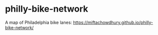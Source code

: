 # philly-bike-network

A map of Philadelphia bike lanes: https://miftachowdhury.github.io/philly-bike-network/
